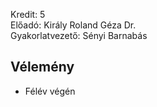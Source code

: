 Kredit: 5\
Előadó: Király Roland Géza Dr.\
Gyakorlatvezető: Sényi Barnabás

## Vélemény
- Félév végén
